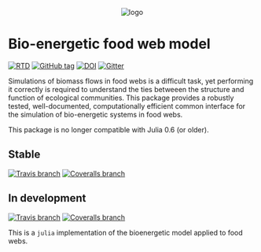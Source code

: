 <p align="center">
  <img src="https://raw.githubusercontent.com/PoisotLab/BioEnergeticFoodWebs.jl/master/docs/src/befw.png" alt="logo" />
</p>

# Bio-energetic food web model

[![RTD](https://img.shields.io/badge/doc-latest-blue.svg)](https://poisotlab.github.io/BioEnergeticFoodWebs.jl/latest/)
[![GitHub tag](https://img.shields.io/github/tag/PoisotLab/BioEnergeticFoodWebs.jl.svg)](https://github.com/PoisotLab/BioEnergeticFoodWebs.jl/releases)
[![DOI](https://zenodo.org/badge/70102258.svg)](https://zenodo.org/badge/latestdoi/70102258)
[![Gitter](https://img.shields.io/gitter/room/PoisotLab/BioEnergeticFoodWebs.jl.svg)](https://gitter.im/PoisotLab/BioEnergeticFoodWebs.jl)

Simulations of biomass flows in food webs is a difficult task, yet performing it
correctly is required to understand the ties betweeen the structure and
function of ecological communities. This package provides a robustly tested,
well-documented, computationally efficient common interface for the simulation
of bio-energetic systems in food webs.

This package is no longer compatible with Julia 0.6 (or older).

## Stable

[![Travis branch](https://img.shields.io/travis/PoisotLab/BioEnergeticFoodWebs.jl/master.svg)](https://travis-ci.org/PoisotLab/BioEnergeticFoodWebs.jl)
[![Coveralls branch](https://img.shields.io/coveralls/PoisotLab/BioEnergeticFoodWebs.jl/master.svg)](https://coveralls.io/github/PoisotLab/BioEnergeticFoodWebs.jl?branch=master)

## In development

[![Travis branch](https://img.shields.io/travis/PoisotLab/BioEnergeticFoodWebs.jl/next.svg)](https://travis-ci.org/PoisotLab/BioEnergeticFoodWebs.jl)
[![Coveralls branch](https://img.shields.io/coveralls/PoisotLab/BioEnergeticFoodWebs.jl/next.svg)](https://coveralls.io/github/PoisotLab/BioEnergeticFoodWebs.jl?branch=next)

This is a `julia` implementation of the bioenergetic model applied to
food webs.
